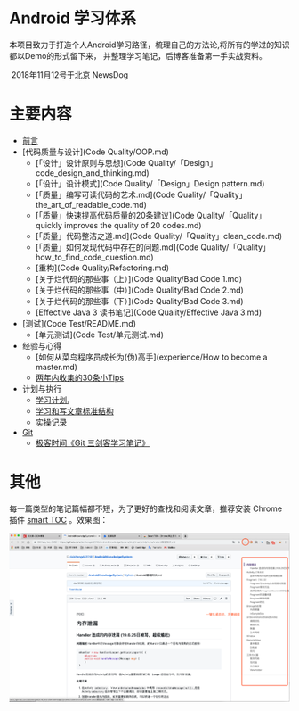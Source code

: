# Android 学习体系

本项目致力于打造个人Android学习路径，梳理自己的方法论,将所有的学过的知识都以Demo的形式留下来，
并整理学习笔记，后博客准备第一手实战资料。

​																											2018年11月12号于北京 NewsDog



# 主要内容

* [前言](README.md)
* [代码质量与设计](Code Quality/OOP.md) 
  * [「设计」设计原则与思想](Code Quality/「Design」code_design_and_thinking.md) 
  * [「设计」设计模式](Code Quality/「Design」Design pattern.md) 
  * [「质量」编写可读代码的艺术.md](Code Quality/「Quality」the_art_of_readable_code.md) 
  * [「质量」快速提高代码质量的20条建议](Code Quality/「Quality」 quickly improves the quality of 20 codes.md) 
  * [「质量」代码整洁之道.md](Code Quality/「Quality」clean_code.md) 
  * [「质量」如何发现代码中存在的问题.md](Code Quality/「Quality」how_to_find_code_question.md) 
  * [重构](Code Quality/Refactoring.md)
  * [关于烂代码的那些事（上）](Code Quality/Bad Code 1.md) 
  * [关于烂代码的那些事（中）](Code Quality/Bad Code 2.md) 
  * [关于烂代码的那些事（下）](Code Quality/Bad Code 3.md) 
  * [Effective Java 3 读书笔记](Code Quality/Effective Java 3.md) 
* [测试](Code Test/README.md) 
  *  [单元测试](Code Test/单元测试.md) 
* 经验与心得
  * [如何从菜鸟程序员成长为(伪)高手](experience/How to become a master.md) 
  * [两年内收集的30条小Tips](计划、经验、总结/两年内收集的30条小Tips.md)
* 计划与执行
  *  [学习计划.](计划、经验、总结/学习计划.md)  
  *  [学习和写文章标准结构](计划、经验、总结/学习和写文章标准结构.md) 
  *  [实操记录](计划、经验、总结/实操记录.md) 
* [Git](Git/git-cheat-sheet.md) 
  *  [极客时间《Git 三剑客学习笔记》](Git/README.md) 



# 其他

每一篇类型的笔记篇幅都不短，为了更好的查找和阅读文章，推荐安装 Chrome 插件 [smart TOC](https://chrome.google.com/webstore/detail/smart-toc/lifgeihcfpkmmlfjbailfpfhbahhibba) 。效果图：

![image-20190811175213321](assets/image-20190811175213321.png)